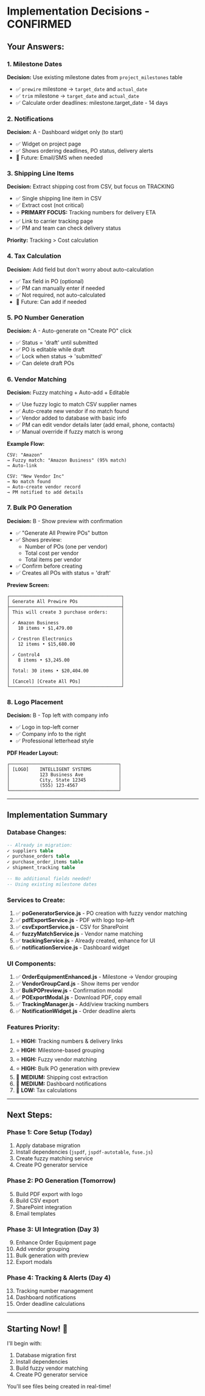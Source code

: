 # Implementation Decisions - CONFIRMED

## Your Answers:

### 1. Milestone Dates
**Decision:** Use existing milestone dates from `project_milestones` table
- ✅ `prewire` milestone → `target_date` and `actual_date`
- ✅ `trim` milestone → `target_date` and `actual_date`
- ✅ Calculate order deadlines: milestone.target_date - 14 days

### 2. Notifications
**Decision:** A - Dashboard widget only (to start)
- ✅ Widget on project page
- ✅ Shows ordering deadlines, PO status, delivery alerts
- 🔮 Future: Email/SMS when needed

### 3. Shipping Line Items
**Decision:** Extract shipping cost from CSV, but focus on TRACKING
- ✅ Single shipping line item in CSV
- ✅ Extract cost (not critical)
- ⭐ **PRIMARY FOCUS:** Tracking numbers for delivery ETA
- ✅ Link to carrier tracking page
- ✅ PM and team can check delivery status

**Priority:** Tracking > Cost calculation

### 4. Tax Calculation
**Decision:** Add field but don't worry about auto-calculation
- ✅ Tax field in PO (optional)
- ✅ PM can manually enter if needed
- ✅ Not required, not auto-calculated
- 🔮 Future: Can add if needed

### 5. PO Number Generation
**Decision:** A - Auto-generate on "Create PO" click
- ✅ Status = 'draft' until submitted
- ✅ PO is editable while draft
- ✅ Lock when status → 'submitted'
- ✅ Can delete draft POs

### 6. Vendor Matching
**Decision:** Fuzzy matching + Auto-add + Editable
- ✅ Use fuzzy logic to match CSV supplier names
- ✅ Auto-create new vendor if no match found
- ✅ Vendor added to database with basic info
- ✅ PM can edit vendor details later (add email, phone, contacts)
- ✅ Manual override if fuzzy match is wrong

**Example Flow:**
```
CSV: "Amazon"
→ Fuzzy match: "Amazon Business" (95% match)
→ Auto-link

CSV: "New Vendor Inc"
→ No match found
→ Auto-create vendor record
→ PM notified to add details
```

### 7. Bulk PO Generation
**Decision:** B - Show preview with confirmation
- ✅ "Generate All Prewire POs" button
- ✅ Shows preview:
  - Number of POs (one per vendor)
  - Total cost per vendor
  - Total items per vendor
- ✅ Confirm before creating
- ✅ Creates all POs with status = 'draft'

**Preview Screen:**
```
┌─────────────────────────────────────────┐
│ Generate All Prewire POs                │
├─────────────────────────────────────────┤
│ This will create 3 purchase orders:     │
│                                         │
│ ✓ Amazon Business                       │
│   10 items • $1,479.00                  │
│                                         │
│ ✓ Crestron Electronics                  │
│   12 items • $15,680.00                 │
│                                         │
│ ✓ Control4                              │
│   8 items • $3,245.00                   │
│                                         │
│ Total: 30 items • $20,404.00            │
│                                         │
│ [Cancel] [Create All POs]               │
└─────────────────────────────────────────┘
```

### 8. Logo Placement
**Decision:** B - Top left with company info
- ✅ Logo in top-left corner
- ✅ Company info to the right
- ✅ Professional letterhead style

**PDF Header Layout:**
```
┌────────────────────────────────────────┐
│ [LOGO]    INTELLIGENT SYSTEMS          │
│           123 Business Ave             │
│           City, State 12345            │
│           (555) 123-4567               │
└────────────────────────────────────────┘
```

---

## Implementation Summary

### Database Changes:
```sql
-- Already in migration:
✓ suppliers table
✓ purchase_orders table
✓ purchase_order_items table
✓ shipment_tracking table

-- No additional fields needed!
-- Using existing milestone dates
```

### Services to Create:
1. ✅ **poGeneratorService.js** - PO creation with fuzzy vendor matching
2. ✅ **pdfExportService.js** - PDF with logo top-left
3. ✅ **csvExportService.js** - CSV for SharePoint
4. ✅ **fuzzyMatchService.js** - Vendor name matching
5. ✅ **trackingService.js** - Already created, enhance for UI
6. ✅ **notificationService.js** - Dashboard widget

### UI Components:
1. ✅ **OrderEquipmentEnhanced.js** - Milestone → Vendor grouping
2. ✅ **VendorGroupCard.js** - Show items per vendor
3. ✅ **BulkPOPreview.js** - Confirmation modal
4. ✅ **POExportModal.js** - Download PDF, copy email
5. ✅ **TrackingManager.js** - Add/view tracking numbers
6. ✅ **NotificationWidget.js** - Order deadline alerts

### Features Priority:
1. ⭐ **HIGH:** Tracking numbers & delivery links
2. ⭐ **HIGH:** Milestone-based grouping
3. ⭐ **HIGH:** Fuzzy vendor matching
4. ⭐ **HIGH:** Bulk PO generation with preview
5. 🔸 **MEDIUM:** Shipping cost extraction
6. 🔸 **MEDIUM:** Dashboard notifications
7. 🔹 **LOW:** Tax calculations

---

## Next Steps:

### Phase 1: Core Setup (Today)
1. Apply database migration
2. Install dependencies (`jspdf`, `jspdf-autotable`, `fuse.js`)
3. Create fuzzy matching service
4. Create PO generator service

### Phase 2: PO Generation (Tomorrow)
5. Build PDF export with logo
6. Build CSV export
7. SharePoint integration
8. Email templates

### Phase 3: UI Integration (Day 3)
9. Enhance Order Equipment page
10. Add vendor grouping
11. Bulk generation with preview
12. Export modals

### Phase 4: Tracking & Alerts (Day 4)
13. Tracking number management
14. Dashboard notifications
15. Order deadline calculations

---

## Starting Now! 🚀

I'll begin with:
1. Database migration first
2. Install dependencies
3. Build fuzzy vendor matching
4. Create PO generator service

You'll see files being created in real-time!
